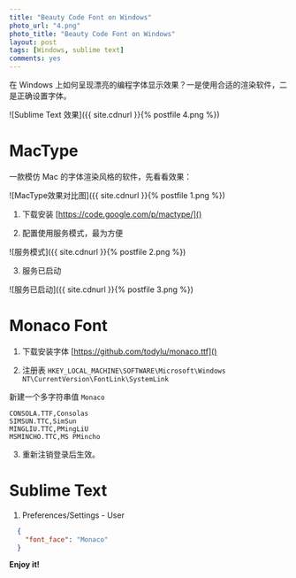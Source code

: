 ```yaml
---
title: "Beauty Code Font on Windows"
photo_url: "4.png"
photo_title: "Beauty Code Font on Windows"
layout: post
tags: [Windows, sublime text]
comments: yes
---
```


在 Windows 上如何呈现漂亮的编程字体显示效果？一是使用合适的渲染软件，二是正确设置字体。

![Sublime Text 效果]({{ site.cdnurl }}{% postfile 4.png %})

MacType
=======

一款模仿 Mac 的字体渲染风格的软件，先看看效果：

![MacType效果对比图]({{ site.cdnurl }}{% postfile 1.png %})

1. 下载安装 [https://code.google.com/p/mactype/]()

2. 配置使用服务模式，最为方便

  ![服务模式]({{ site.cdnurl }}{% postfile 2.png %})

3. 服务已启动

  ![服务已启动]({{ site.cdnurl }}{% postfile 3.png %})

Monaco Font
===========

1. 下载安装字体 [https://github.com/todylu/monaco.ttf]()

2. 注册表 `HKEY_LOCAL_MACHINE\SOFTWARE\Microsoft\Windows NT\CurrentVersion\FontLink\SystemLink`

  新建一个多字符串值 `Monaco`

  ```
  CONSOLA.TTF,Consolas
  SIMSUN.TTC,SimSun
  MINGLIU.TTC,PMingLiU
  MSMINCHO.TTC,MS PMincho
  ```

3. 重新注销登录后生效。

Sublime Text
============

1. Preferences/Settings - User

  ```json
    {
      "font_face": "Monaco"
    }
  ```

**Enjoy it!**

